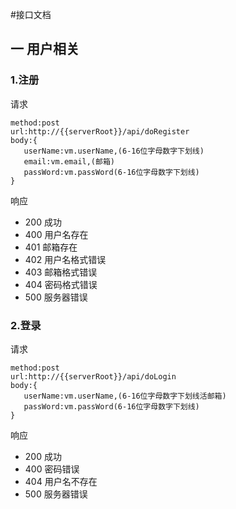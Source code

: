 #接口文档
## 一 用户相关
### 1.注册
请求
 ```
method:post
url:http://{{serverRoot}}/api/doRegister
body:{
    userName:vm.userName,(6-16位字母数字下划线)
    email:vm.email,(邮箱)
    passWord:vm.passWord(6-16位字母数字下划线)
 }
 ```
响应
- 200 成功
- 400 用户名存在
- 401 邮箱存在
- 402 用户名格式错误
- 403 邮箱格式错误
- 404 密码格式错误
- 500 服务器错误

### 2.登录
请求
 ```
method:post
url:http://{{serverRoot}}/api/doLogin
body:{
    userName:vm.userName,(6-16位字母数字下划线活邮箱)
    passWord:vm.passWord(6-16位字母数字下划线)
 }
 ```
响应
- 200 成功
- 400 密码错误
- 404 用户名不存在
- 500 服务器错误
